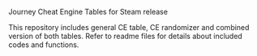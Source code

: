Journey Cheat Engine Tables for Steam release

This repository includes general CE table, CE randomizer and combined version of both tables.
Refer to readme files for details about included codes and functions.
